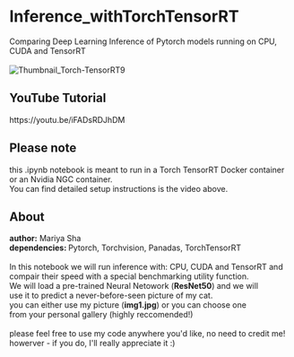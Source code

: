 # Inference_withTorchTensorRT
Comparing Deep Learning Inference of Pytorch models running on CPU, CUDA and TensorRT
<br>
<br>
![Thumbnail_Torch-TensorRT9](https://user-images.githubusercontent.com/32107652/154847750-b6641e53-f2e9-4646-aa6d-b5c91c86ff08.png)
<h2>YouTube Tutorial</h2>
https://youtu.be/iFADsRDJhDM
<br>
<h2>Please note</h2>
this .ipynb notebook is meant to run in a Torch TensorRT Docker container
<br>
or an Nvidia NGC container.
<br>
You can find detailed setup instructions is the video above.
<br>
<h2>About</h2>
<b>author:</b> Mariya Sha
<br>
<b>dependencies: </b> Pytorch, Torchvision, Panadas, TorchTensorRT
<br>
<br>
In this notebook we will run inference with: CPU, CUDA and TensorRT and
<br>
compair their speed with a special benchmarking utility function.
<br>
We will load a pre-trained Neural Netowork (<b>ResNet50</b>) and we will
<br>
use it to predict a never-before-seen picture of my cat.
<br>
you can either use my picture (<b>img1.jpg</b>) or you can choose one
<br>
from your personal gallery (highly reccomended!)
<br>
<br>
please feel free to use my code anywhere you'd like, no need to credit me!
<br>
howerver - if you do, I'll really appreciate it :)

